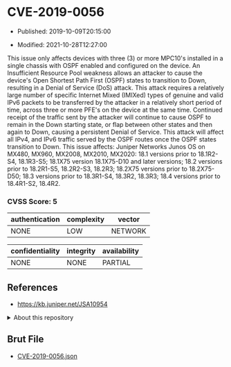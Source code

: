 # CVE-2019-0056

- Published: 2019-10-09T20:15:00

- Modified: 2021-10-28T12:27:00

This issue only affects devices with three (3) or more MPC10's installed in a single chassis with OSPF enabled and configured on the device. An Insufficient Resource Pool weakness allows an attacker to cause the device's Open Shortest Path First (OSPF) states to transition to Down, resulting in a Denial of Service (DoS) attack. This attack requires a relatively large number of specific Internet Mixed (IMIXed) types of genuine and valid IPv6 packets to be transferred by the attacker in a relatively short period of time, across three or more PFE's on the device at the same time. Continued receipt of the traffic sent by the attacker will continue to cause OSPF to remain in the Down starting state, or flap between other states and then again to Down, causing a persistent Denial of Service. This attack will affect all IPv4, and IPv6 traffic served by the OSPF routes once the OSPF states transition to Down. This issue affects: Juniper Networks Junos OS on MX480, MX960, MX2008, MX2010, MX2020: 18.1 versions prior to 18.1R2-S4, 18.1R3-S5; 18.1X75 version 18.1X75-D10 and later versions; 18.2 versions prior to 18.2R1-S5, 18.2R2-S3, 18.2R3; 18.2X75 versions prior to 18.2X75-D50; 18.3 versions prior to 18.3R1-S4, 18.3R2, 18.3R3; 18.4 versions prior to 18.4R1-S2, 18.4R2.

### CVSS Score: **5**

| authentication | complexity | vector |
| --- | --- | --- |
| NONE | LOW | NETWORK |

| confidentiality | integrity | availability |
| --- | --- | --- |
| NONE | NONE | PARTIAL |

## References

* https://kb.juniper.net/JSA10954

<details>
<summary>About this repository</summary> 

  This repository is part of the project [Live Hack CVE](https://github.com/Live-Hack-CVE). Main website can be found [www.live-hack.org](https://www.live-hack.org) 
  
  Made by [Sn0wAlice](https://github.com/Sn0wAlice) for the people that care about security and need to have a feed of the latest CVEs. Hope you enjoy it, don't forget to star the repo and follow me on [Twitter](https://twitter.com/Sn0wAlice) and [Github](https://github.com/Sn0wAlice). And that is my [personnal website](https://www.alice-snow.me/)

  - [Home Page](https://github.com/Live-Hack-CVE)
  - [Framework](https://github.com/Live-Hack-CVE/cve-framework)
  - [CVE database](https://github.com/Live-Hack-CVE/full_database)
  - [Changelog](https://github.com/Live-Hack-CVE/Changelog)
</details>

## Brut File

* [CVE-2019-0056.json](https://raw.githubusercontent.com/Live-Hack-CVE/full_database/main/cves/2019/CVE-2019-0056.json)

